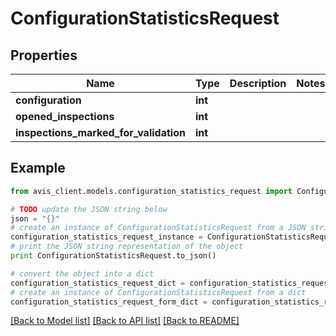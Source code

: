 # ConfigurationStatisticsRequest


## Properties

Name | Type | Description | Notes
------------ | ------------- | ------------- | -------------
**configuration** | **int** |  |
**opened_inspections** | **int** |  |
**inspections_marked_for_validation** | **int** |  |

## Example

```python
from avis_client.models.configuration_statistics_request import ConfigurationStatisticsRequest

# TODO update the JSON string below
json = "{}"
# create an instance of ConfigurationStatisticsRequest from a JSON string
configuration_statistics_request_instance = ConfigurationStatisticsRequest.from_json(json)
# print the JSON string representation of the object
print ConfigurationStatisticsRequest.to_json()

# convert the object into a dict
configuration_statistics_request_dict = configuration_statistics_request_instance.to_dict()
# create an instance of ConfigurationStatisticsRequest from a dict
configuration_statistics_request_form_dict = configuration_statistics_request.from_dict(configuration_statistics_request_dict)
```
[[Back to Model list]](../README.md#documentation-for-models) [[Back to API list]](../README.md#documentation-for-api-endpoints) [[Back to README]](../README.md)
